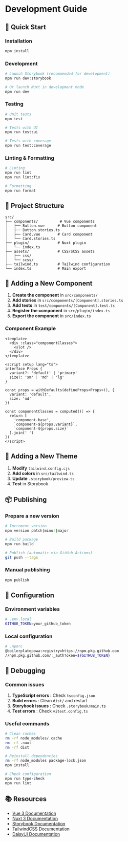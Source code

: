 # Development Guide

## 🚀 Quick Start

### Installation
```bash
npm install
```

### Development
```bash
# Launch Storybook (recommended for development)
npm run dev:storybook

# Or launch Nuxt in development mode
npm run dev
```

### Testing
```bash
# Unit tests
npm test

# Tests with UI
npm run test:ui

# Tests with coverage
npm run test:coverage
```

### Linting & Formatting
```bash
# Linting
npm run lint
npm run lint:fix

# Formatting
npm run format
```

## 📁 Project Structure

```
src/
├── components/          # Vue components
│   ├── Button.vue      # Button component
│   ├── Button.stories.ts
│   ├── Card.vue        # Card component
│   └── Card.stories.ts
├── plugin/             # Nuxt plugin
│   └── index.ts
├── assets/             # CSS/SCSS assets
│   ├── css/
│   └── scss/
├── tailwind.ts         # Tailwind configuration
└── index.ts            # Main export
```

## 🧪 Adding a New Component

1. **Create the component** in `src/components/`
2. **Add stories** in `src/components/[Component].stories.ts`
3. **Add tests** in `test/components/[Component].test.ts`
4. **Register the component** in `src/plugin/index.ts`
5. **Export the component** in `src/index.ts`

### Component Example

```vue
<template>
  <div :class="componentClasses">
    <slot />
  </div>
</template>

<script setup lang="ts">
interface Props {
  variant?: 'default' | 'primary'
  size?: 'sm' | 'md' | 'lg'
}

const props = withDefaults(defineProps<Props>(), {
  variant: 'default',
  size: 'md'
})

const componentClasses = computed(() => {
  return [
    'component-base',
    `component-${props.variant}`,
    `component-${props.size}`
  ].join(' ')
})
</script>
```

## 🎨 Adding a New Theme

1. **Modify** `tailwind.config.cjs`
2. **Add colors** in `src/tailwind.ts`
3. **Update** `.storybook/preview.ts`
4. **Test** in Storybook

## 📦 Publishing

### Prepare a new version
```bash
# Increment version
npm version patch|minor|major

# Build package
npm run build

# Publish (automatic via GitHub Actions)
git push --tags
```

### Manual publishing
```bash
npm publish
```

## 🔧 Configuration

### Environment variables
```bash
# .env.local
GITHUB_TOKEN=your_github_token
```

### Local configuration
```bash
# .npmrc
@boilerplatepowa:registry=https://npm.pkg.github.com
//npm.pkg.github.com/:_authToken=${GITHUB_TOKEN}
```

## 🐛 Debugging

### Common issues

1. **TypeScript errors** : Check `tsconfig.json`
2. **Build errors** : Clean `dist/` and restart
3. **Storybook issues** : Check `.storybook/main.ts`
4. **Test errors** : Check `vitest.config.ts`

### Useful commands

```bash
# Clean caches
rm -rf node_modules/.cache
rm -rf .nuxt
rm -rf dist

# Reinstall dependencies
rm -rf node_modules package-lock.json
npm install

# Check configuration
npm run type-check
npm run lint
```

## 📚 Resources

- [Vue 3 Documentation](https://vuejs.org/)
- [Nuxt 3 Documentation](https://nuxt.com/)
- [Storybook Documentation](https://storybook.js.org/)
- [TailwindCSS Documentation](https://tailwindcss.com/)
- [DaisyUI Documentation](https://daisyui.com/) 